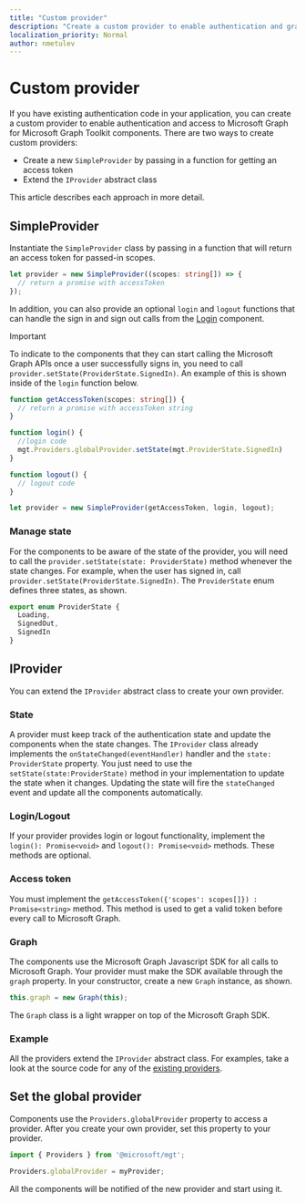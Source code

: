 ```yaml
---
title: "Custom provider"
description: "Create a custom provider to enable authentication and graph access for the Microsoft Graph Toolkit components, if you have existing authentication code in your application."
localization_priority: Normal
author: nmetulev
---
```


# Custom provider

If you have existing authentication code in your application, you can create a custom provider to enable authentication and access to Microsoft Graph for Microsoft Graph Toolkit components. There are two ways to create custom providers:

- Create a new `SimpleProvider` by passing in a function for getting an access token
- Extend the `IProvider` abstract class

This article describes each approach in more detail.

## SimpleProvider

Instantiate the `SimpleProvider` class by passing in a function that will return an access token for passed-in scopes. 

```ts
let provider = new SimpleProvider((scopes: string[]) => {
  // return a promise with accessToken
});
```

In addition, you can also provide an optional `login` and `logout` functions that can handle the sign in and sign out calls from the [Login](../components/login.md) component. 
> [!IMPORTANT] 
> To indicate to the components that they can start calling the Microsoft Graph APIs once a user successfully signs in, you need to call `provider.setState(ProviderState.SignedIn)`. An example of this is shown inside of the `login` function below.

```ts
function getAccessToken(scopes: string[]) {
  // return a promise with accessToken string
}

function login() {
  //login code
  mgt.Providers.globalProvider.setState(mgt.ProviderState.SignedIn)
}

function logout() {
  // logout code
}

let provider = new SimpleProvider(getAccessToken, login, logout);
```

### Manage state

For the components to be aware of the state of the provider, you will need to call the `provider.setState(state: ProviderState)` method whenever the state changes. For example, when the user has signed in, call `provider.setState(ProviderState.SignedIn)`. The `ProviderState` enum defines three states, as shown.

```ts
export enum ProviderState {
  Loading,
  SignedOut,
  SignedIn
}
```

## IProvider

You can extend the `IProvider` abstract class to create your own provider.

### State

A provider must keep track of the authentication state and update the components when the state changes. The `IProvider` class already implements the `onStateChanged(eventHandler)` handler and the `state: ProviderState` property. You just need to use the `setState(state:ProviderState)` method in your implementation to update the state when it changes. Updating the state will fire the `stateChanged` event and update all the components automatically.

### Login/Logout

If your provider provides login or logout functionality, implement the `login(): Promise<void>` and `logout(): Promise<void>` methods. These methods are optional.

### Access token

You must implement the `getAccessToken({'scopes': scopes[]}) : Promise<string>` method. This method is used to get a valid token before every call to Microsoft Graph.

### Graph

The components use the Microsoft Graph Javascript SDK for all calls to Microsoft Graph. Your provider must make the SDK available through the `graph` property. In your constructor, create a new `Graph` instance, as shown.

```js
this.graph = new Graph(this);
```

The `Graph` class is a light wrapper on top of the Microsoft Graph SDK.

### Example

All the providers extend the `IProvider` abstract class. For examples, take a look at the source code for any of the [existing providers](https://github.com/microsoftgraph/microsoft-graph-toolkit/tree/main/packages/mgt/src/providers).

## Set the global provider

Components use the `Providers.globalProvider` property to access a provider. After you create your own provider, set this property to your provider.

```ts
import { Providers } from '@microsoft/mgt';

Providers.globalProvider = myProvider;
```

All the components will be notified of the new provider and start using it.
